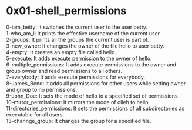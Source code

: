# 0x01-shell_permissions
0-iam_betty: It switches the current user to the user betty.  
1-who_am_i: It prints the effective username of the current user.  
2-groups: It prints all the groups the current user is part of.  
3-new_owner: It changes the owner of the file hello to user betty.  
4-empty: It creates an empty file called hello.  
5-execute: It adds execute permission to the owner of hello.  
6-multiple_permissions: It adds execute permissions to the owner and group owner and read permissions to all others.  
7-everybody: It adds execute permissions for everybody.  
8-James_Bond: It adds all permissions for other users while setting owner and group to no permissions.  
9-John_Doe: It sets the mode of hello to a specified set of permissions.  
10-mirror_permissions:  It mirrors the mode of olleh to hello.  
11-directories_permissions: It sets the permissions of all subdirectories as executable for all users.  
13-channge_group: It changes the group for a specified file.  
